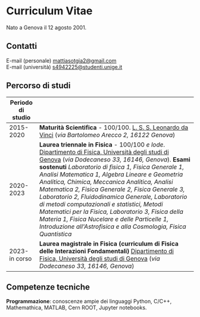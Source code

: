 # Curriculum Vitae

Nato a Genova il 12 agosto 2001.

## Contatti

E-mail (personale) [<mattiasotgia2@gmail.com>](mailto:mattiasotgia2@gmail.com)\
E-mail (università) [<s4942225@studenti.unige.it>](mailto:s4942225@studenti.unige.it)


## Percorso di studi

| Periodo di studio |  | 
| - | - |
| 2015-2020 | **Maturità Scientifica** - 100/100. [L. S. S. Leonardo da Vinci](https://www.liceoleodavincige.edu.it/) (_via Bartolomeo Arecco 2, 16122 Genova_)  | 
| 2020-2023 | **Laurea triennale in Fisica** - 100/100 _e lode_. [Dipartimento di Fisica, Università degli studi di Genova](https://www.difi.unige.it/en) (_via Dodecaneso 33, 16146, Genova_).  __Esami sostenuti__ _Laboratorio di fisica 1, Fisica Generale 1, Analisi Matematica 1, Algebra Lineare e Geometria Analitica, Chimica, Meccanica Analitica, Analisi Matematica 2, Fisica Generale 2, Fisica Generale 3, Laboratorio 2, Fluidodinamica Generale, Laboratorio di metodi computazionali e statistici, Metodi Matematici per la Fisica, Laboratorio 3, Fisica della Materia 1, Fisica Nucelare e delle Particelle 1, Introduzione all'Astrofisica e alla Cosmologia, Fisica Quantistica_ |
| 2023-in corso | **Laurea magistrale in Fisica (curriculum di Fisica delle Interazioni Fondamentali)** [Dipartimento di Fisica, Università degli studi di Genova](https://www.difi.unige.it/en) (_via Dodecaneso 33, 16146, Genova_)|

## Competenze tecniche

**Programmazione**: conoscenze ampie dei linguaggi Python, C/C++, Mathemathica, MATLAB, Cern ROOT, Jupyter notebooks.



